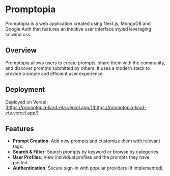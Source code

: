 # Promptopia

Promptopia is a web application created using Next.js, MongoDB and Google Auth that features an intuitive user interface styled leveraging tailwind css.

## Overview

Promptopia allows users to create prompts, share them with the community, and discover prompts submitted by others. It uses a modern stack to provide a simple and efficient user experience.

## Deployment

Deployed on Vercel:  
[https://promptopia-liard-eta.vercel.app/](https://promptopia-liard-eta.vercel.app/)

## Features

- **Prompt Creation**: Add new prompts and customize them with relevant tags.  
- **Search & Filter**: Search prompts by keyword or browse by categories.  
- **User Profiles**: View individual profiles and the prompts they have posted.  
- **Authentication**: Secure sign-in with popular providers (if implemented).  

